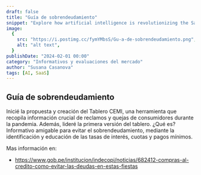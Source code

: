 ```yaml
---
draft: false
title: "Guía de sobrendeudamiento"
snippet: "Explore how artificial intelligence is revolutionizing the SaaS industry."
image:
  {
    src: "https://i.postimg.cc/fymYMbsS/Gu-a-de-sobrendeudamiento.png",
    alt: "alt text",
  }
publishDate: "2024-02-01 00:00"
category: "Informativos y evaluaciones del mercado"
author: "Susana Casanova"
tags: [AI, SaaS]
---
```


## Guía de sobrendeudamiento
Inicié la propuesta y creación del Tablero CEMI, una herramienta que recopila información crucial de reclamos y quejas de consumidores durante la pandemia. Además, lideré la primera versión del tablero.
¿Qué es? Informativo amigable para evitar el sobrendeudamiento, mediante la identificación y educación de las tasas de interés, cuotas y pagos mínimos. 

Mas información en: 
- https://www.gob.pe/institucion/indecopi/noticias/682412-compras-al-credito-como-evitar-las-deudas-en-estas-fiestas